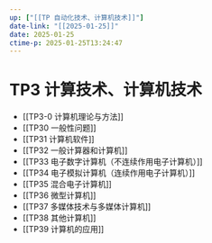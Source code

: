 ```yaml
---
up: ["[[TP 自动化技术、计算机技术]]"]
date-link: "[[2025-01-25]]"
date: 2025-01-25
ctime-p: 2025-01-25T13:24:47
---
```


# TP3 计算技术、计算机技术

- [[TP3-0 计算机理论与方法]]
- [[TP30 一般性问题]]
- [[TP31 计算机软件]]
- [[TP32 一般计算器和计算机]]
- [[TP33 电子数字计算机（不连续作用电子计算机）]]
- [[TP34 电子模拟计算机（连续作用电子计算机）]]
- [[TP35 混合电子计算机]]
- [[TP36 微型计算机]]
- [[TP37 多媒体技术与多媒体计算机]]
- [[TP38 其他计算机]]
- [[TP39 计算机的应用]]
